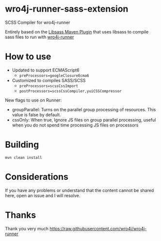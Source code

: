 # wro4j-runner-sass-extension
SCSS Compiler for wro4j-runner

Entirely based on the [Libsass Maven Plugin](https://gitlab.com/haynes/libsalss-maven-plugin) that uses libsass to compile sass files to run with [wro4j-runner](https://github.com/wro4j/wro4j-runner)



How to use
============

- Updated to support ECMAScript6
   - `preProcessors=googleClosureEcma6`
- Customized to compiles SASS/SCSS
   - `preProcessors=scssCssImport`
   - `postProcessors=scssCssCompiler,yuiCSSCompressor`

New flags to use on Runner:

- groupParallel: Turns on the parallel group processing of resources. This value is false by default.
- cssOnly: When true, Ignore JS files on group parallel processing, useful when you do not spend time processing JS files on processors



Building
============
```
mvn clean install
```

Considerations
============

If you have any problems or understand that the content cannot be shared here, open an issue and I will resolve.

Thanks
============

Thank you very much 
https://raw.githubusercontent.com/wro4j/wro4j-runner